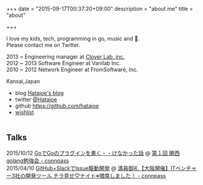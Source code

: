 +++
date = "2015-09-17T00:37:20+09:00"
description = "about me"
title = "about"

+++

I love my kids, tech, programming in go, music and :beers:.  
Please contact me on Twitter.

2013 ~ Engineering manager at [Clover Lab.,inc.](http://cloverlab.jp)  
2012 ~ 2013 Software Engineer at Vanilab Inc.  
2010 ~ 2012 Network Engineer at FromSoftware, Inc.  

Kansai,Japan

* blog [Hatajoe's blog](https://hatajoe.github.io/blog/)
* twitter [@Hatajoe](https://twitter.com/Hatajoe)
* github https://github.com/hatajoe
* [wishlist](http://www.amazon.co.jp/registry/wishlist/VQLOUIT30ZMN)<br/><br/>

## Talks

2015/10/12 [GoでGoのプラグインを書く・・けなかった話](http://go-talks.appspot.com/github.com/hatajoe/go-plugin-example/index.slide#1) @ [第１回 関西golang勉強会 - connpass](http://kug2.connpass.com/event/20497/?utm_campaign=event_message_to_selected_participant&utm_source=notifications&utm_medium=email&utm_content=title_link)  
2015/04/10 [GitHub+SlackでIssue駆動開発](http://www.slideshare.net/yusukehatanaka351/chiramise) @ [満員御礼【大阪開催】ITベンチャー3社の開発ツール チラ見せ♡ナイト※増席しました！ - connpass](http://devtoolnight.connpass.com/event/12670/)  
